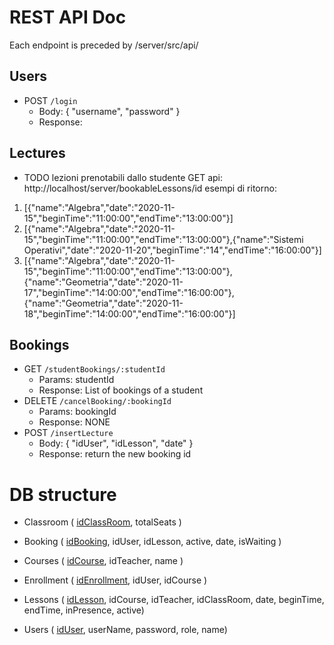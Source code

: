 # REST API Doc
Each endpoint is preceded by /server/src/api/

## Users
* POST `/login`
    * Body: { "username", "password" }
    * Response: 

## Lectures
* TODO lezioni prenotabili dallo studente 
GET
api: http://localhost/server/bookableLessons/id
esempi di ritorno: 
1. [{"name":"Algebra","date":"2020-11-15","beginTime":"11:00:00","endTime":"13:00:00"}]
2. [{"name":"Algebra","date":"2020-11-15","beginTime":"11:00:00","endTime":"13:00:00"},{"name":"Sistemi Operativi","date":"2020-11-20","beginTime":"14","endTime":"16:00:00"}]
3. [{"name":"Algebra","date":"2020-11-15","beginTime":"11:00:00","endTime":"13:00:00"},{"name":"Geometria","date":"2020-11-17","beginTime":"14:00:00","endTime":"16:00:00"},{"name":"Geometria","date":"2020-11-18","beginTime":"14:00:00","endTime":"16:00:00"}]


## Bookings 
* GET `/studentBookings/:studentId`
    * Params: studentId
    * Response: List of bookings of a student
* DELETE `/cancelBooking/:bookingId`
    * Params: bookingId
    * Response: NONE
* POST `/insertLecture`
    * Body: { "idUser", "idLesson", "date" }
    * Response: return the new booking id





# DB structure 
* Classroom ( <u>idClassRoom</u>, totalSeats )

* Booking ( <u>idBooking</u>, idUser, idLesson, active, date, isWaiting ) 

* Courses ( <u>idCourse</u>, idTeacher, name )

* Enrollment ( <u>idEnrollment</u>, idUser, idCourse )

* Lessons ( <u>idLesson</u>, idCourse, idTeacher, idClassRoom, date, beginTime, endTime, inPresence, active)

* Users ( <u>idUser</u>, userName, password, role, name) 